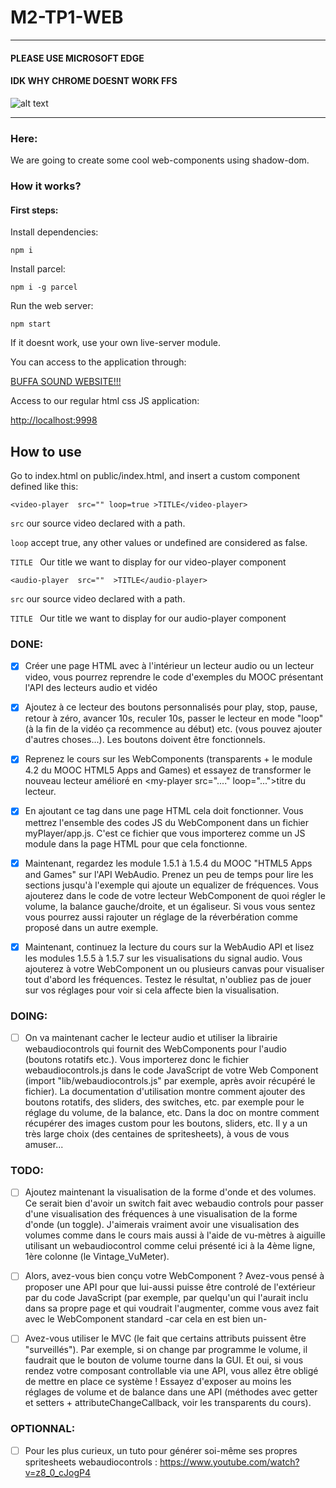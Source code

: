 # M2-TP1-WEB

_______________
#### PLEASE USE MICROSOFT EDGE
#### IDK WHY CHROME DOESNT WORK FFS
![alt text](https://cdn.iconscout.com/icon/free/png-256/microsoft-edge-4-722714.png)
_______________

### Here:

We are going to create some cool web-components using shadow-dom.

### How it works?
#### First steps:

Install dependencies:

`npm i` 

Install parcel:

`npm i -g parcel`

Run the web server:

`npm start`

If it doesnt work, use your own live-server module.

You can access to the application through:

[BUFFA SOUND WEBSITE!!!](https://buffa-sound.tk)

Access to our regular html css JS application:

[http://localhost:9998](http://localhost:1234)

## How to use

Go to index.html on public/index.html, and insert a custom component defined like this:

`<video-player  src="" loop=true >TITLE</video-player>`

`src`  our source video declared with a path.

`loop`  accept true, any other values or undefined are considered as false.

`TITLE `  Our title we want to display for our video-player component

`<audio-player  src=""  >TITLE</audio-player>`

`src`  our source video declared with a path.

`TITLE `  Our title we want to display for our audio-player component

### DONE:

- [x] Créer une  page HTML avec à l'intérieur un lecteur audio ou un lecteur video, vous pourrez reprendre le code d'exemples du MOOC présentant l'API des lecteurs audio et vidéo
 
- [x] Ajoutez à ce lecteur des boutons personnalisés pour play, stop, pause, retour à zéro, avancer 10s, reculer 10s, passer le lecteur en mode "loop" (à la fin de la vidéo ça recommence au début) etc. (vous pouvez ajouter d'autres choses...). Les boutons doivent être fonctionnels.
 
- [x] Reprenez le cours sur les WebComponents (transparents + le module 4.2 du MOOC HTML5 Apps and Games) et essayez de transformer le nouveau lecteur amélioré en \<my-player src="...." loop="...">titre du lecteur</myplayer>.

- [x] En ajoutant ce tag dans une page HTML cela doit fonctionner. Vous mettrez l'ensemble des codes JS  du WebComponent dans un fichier myPlayer/app.js. C'est ce fichier que vous importerez comme un JS module dans la page HTML pour que cela fonctionne.
 
- [x] Maintenant, regardez les module 1.5.1 à 1.5.4 du MOOC "HTML5 Apps and Games" sur l'API WebAudio. Prenez un peu de temps pour lire les sections jusqu'à l'exemple qui ajoute un equalizer de fréquences.
 Vous ajouterez dans le code de votre lecteur WebComponent de quoi régler le volume, la balance gauche/droite, et un égaliseur. Si vous vous sentez vous pourrez aussi rajouter un réglage de la réverbération comme proposé dans un autre exemple.
  
- [x] Maintenant, continuez la lecture du cours sur la WebAudio API et lisez les modules 1.5.5 à 1.5.7 sur les visualisations du signal audio. Vous ajouterez à votre WebComponent un ou plusieurs canvas pour visualiser tout d'abord les fréquences. Testez le résultat, n'oubliez pas de jouer sur vos réglages pour voir si cela affecte bien la visualisation.

 ### DOING:
 
- [ ] On va maintenant cacher le lecteur audio et utiliser la librairie webaudiocontrols qui fournit des WebComponents pour l'audio (boutons rotatifs etc.). Vous importerez donc le fichier webaudiocontrols.js dans le code JavaScript de votre Web Component (import "lib/webaudiocontrols.js" par exemple, après avoir récupéré le fichier). La documentation d'utilisation montre comment ajouter des boutons rotatifs, des sliders, des switches, etc. par exemple pour le réglage du volume, de la balance, etc. Dans la doc on montre comment récupérer des images custom pour les boutons, sliders, etc. Il y a un très large choix (des centaines de spritesheets), à vous de vous amuser...


 ### TODO:

 
 
- [ ] Ajoutez maintenant la visualisation de la forme d'onde et des volumes. Ce serait bien d'avoir un switch fait avec webaudio controls pour passer d'une visualisation des fréquences à une visualisation de la forme d'onde (un toggle). J'aimerais vraiment avoir une visualisation des volumes comme dans le cours mais aussi à l'aide de vu-mètres à aiguille utilisant un webaudiocontrol comme celui présenté ici à la 4ème ligne, 1ère colonne (le Vintage_VuMeter).
 
- [ ] Alors, avez-vous bien conçu votre WebComponent ? Avez-vous pensé à proposer une API pour que lui-aussi puisse être controlé de l'extérieur par du code JavaScript (par exemple, par quelqu'un qui l'aurait inclu dans sa propre page et qui voudrait l'augmenter, comme vous avez fait avec le WebComponent standard -car cela en est bien un- <audio> ou <video> ?
 
- [ ] Avez-vous utiliser le MVC (le fait que certains attributs puissent être "surveillés"). Par exemple, si on change par programme le volume, il faudrait que le bouton de volume tourne dans la GUI. Et oui, si vous rendez votre composant controllable via une API, vous allez être obligé de mettre en place ce système ! Essayez d'exposer au moins les réglages de volume et de balance dans une API (méthodes avec getter et setters + attributeChangeCallback, voir les transparents du cours).

 ### OPTIONNAL:
 
 - [ ] Pour les plus curieux, un tuto pour générer soi-même ses propres spritesheets webaudiocontrols : https://www.youtube.com/watch?v=z8_0_cJogP4

 